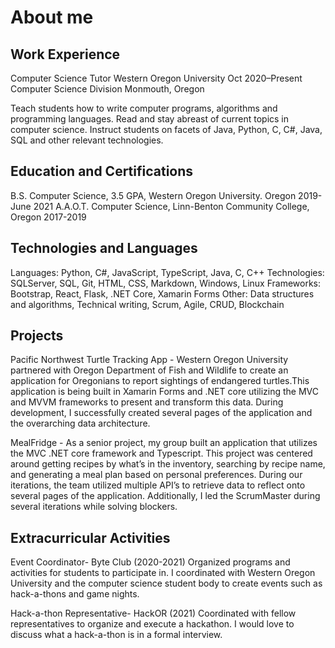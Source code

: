# About me
## Work Experience

Computer Science Tutor Western Oregon University Oct 2020–Present
Computer Science Division Monmouth, Oregon

Teach students how to write computer programs, algorithms and programming languages.
Read and stay abreast of current topics in computer science.
Instruct students on facets of Java, Python, C, C#, Java, SQL and other relevant technologies.

## Education and Certifications

B.S. Computer Science, 3.5 GPA, Western Oregon University. Oregon 2019-June 2021
A.A.O.T. Computer Science, Linn-Benton Community College, Oregon 2017-2019

## Technologies and Languages

Languages: Python, C#, JavaScript, TypeScript, Java, C, C++
Technologies: SQLServer, SQL, Git, HTML, CSS, Markdown, Windows, Linux
Frameworks: Bootstrap, React, Flask, .NET Core, Xamarin Forms
Other: Data structures and algorithms, Technical writing, Scrum, Agile, CRUD, Blockchain

## Projects

Pacific Northwest Turtle Tracking App - Western Oregon University partnered with Oregon Department of Fish and Wildlife to create an application for Oregonians to report sightings of endangered turtles.This application is being built in Xamarin Forms and .NET core utilizing the MVC and MVVM frameworks to present and transform this data. During development, I successfully created several pages of the application and the overarching data architecture.

MealFridge - As a senior project, my group built an application that utilizes the MVC .NET core framework and Typescript. This project was centered around getting recipes by what’s in the inventory, searching by recipe name, and generating a meal plan based on personal preferences. During our iterations, the team utilized multiple API’s to retrieve data to reflect onto several pages of the application. Additionally, I led the ScrumMaster during several iterations while solving blockers.

## Extracurricular Activities

Event Coordinator- Byte Club (2020-2021) Organized programs and activities for students to participate in.
I coordinated with Western Oregon University and the computer science student body to create events such as hack-a-thons and game nights.

Hack-a-thon Representative- HackOR (2021) Coordinated with fellow representatives to organize and execute a hackathon.
I would love to discuss what a hack-a-thon is in a formal interview.

